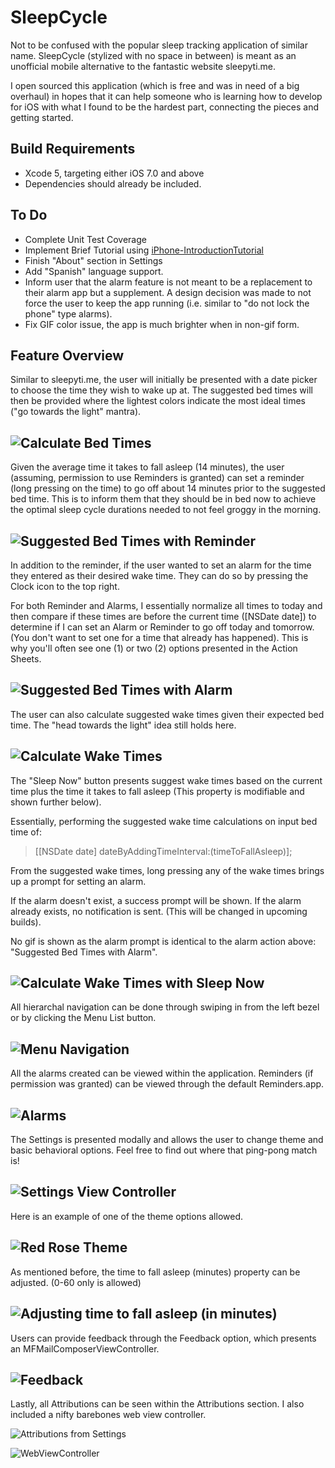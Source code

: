 SleepCycle
==========

Not to be confused with the popular sleep tracking application of similar name. 
SleepCycle (stylized with no space in between) is meant as an unofficial mobile alternative to the fantastic website sleepyti.me.

I open sourced this application (which is free and was in need of a big overhaul) in hopes that it can help someone who is learning how to develop for iOS with what I found to be the hardest part, connecting the pieces and getting started. 

## Build Requirements
* Xcode 5, targeting either iOS 7.0 and above
* Dependencies should already be included.


## To Do
* Complete Unit Test Coverage
* Implement Brief Tutorial using [iPhone-IntroductionTutorial](https://github.com/MatthewYork/iPhone-IntroductionTutorial)
* Finish "About" section in Settings
* Add "Spanish" language support.
* Inform user that the alarm feature is not meant to be a replacement to their alarm app but a supplement. A design decision was made to not force the user to keep the app running (i.e. similar to "do not lock the phone" type alarms).
* Fix GIF color issue, the app is much brighter when in non-gif form.


## Feature Overview

Similar to sleepyti.me, the user will initially be presented with a date picker to choose the time they wish to wake up at. 
The suggested bed times will then be provided where the lightest colors indicate the most ideal times ("go towards the light" mantra).

![Calculate Bed Times](README%20Images/calculatebedtime.gif)
----------------------------------------------

Given the average time it takes to fall asleep (14 minutes), the user (assuming, permission to use Reminders is granted) can set a reminder (long pressing on the time) to go off about 14 minutes prior to the suggested bed time. This is to inform them that they should be in bed now to achieve the optimal sleep cycle durations needed to not feel groggy in the morning.

![Suggested Bed Times with Reminder](README%20Images/calculatebedtimereminder.gif)
----------------------------------------------

In addition to the reminder, if the user wanted to set an alarm for the time they entered as their desired wake time. They can do so by pressing the Clock icon to the top right.

For both Reminder and Alarms, I essentially normalize all times to today and then compare if these times are before the current time ([NSDate date]) to determine if I can set an Alarm or Reminder to go off today and tomorrow. (You don't want to set one for a time that already has happened). This is why you'll often see one (1) or two (2) options presented in the Action Sheets.

![Suggested Bed Times with Alarm](README%20Images/calculatebedtimesetalarm.gif)
----------------------------------------------

The user can also calculate suggested wake times given their expected bed time. The "head towards the light" idea still holds here.

![Calculate Wake Times](README%20Images/calculatewaketimeconfirmtime.gif)
----------------------------------------------

The "Sleep Now" button presents suggest wake times based on the current time plus the time it takes to fall asleep (This property is modifiable and shown further below).

Essentially, performing the suggested wake time calculations on input bed time of: 

> [[NSDate date] dateByAddingTimeInterval:(timeToFallAsleep)];

From the suggested wake times, long pressing any of the wake times brings up a prompt for setting an alarm. 

If the alarm doesn't exist, a success prompt will be shown.
If the alarm already exists, no notification is sent. (This will be changed in upcoming builds).

No gif is shown as the alarm prompt is identical to the alarm action above: "Suggested Bed Times with Alarm".

![Calculate Wake Times with Sleep Now](README%20Images/calculatewaketimesleepnow.gif)
--------------------------------------------------------------------------------------------------

All hierarchal navigation can be done through swiping in from the left bezel or by clicking the Menu List button.

![Menu Navigation](README%20Images/settingsopen.gif)
----------------------------------------------------

All the alarms created can be viewed within the application. Reminders (if permission was granted) can be viewed through the default Reminders.app.

![Alarms](README%20Images/alarms.gif)
----------------------------------------------------

The Settings is presented modally and allows the user to change theme and basic behavioral options. Feel free to find out where that ping-pong match is!

![Settings View Controller](README%20Images/settingspopup.gif)
----------------------------------------------------

Here is an example of one of the theme options allowed.

![Red Rose Theme](README%20Images/redrosetheme.gif)
----------------------------------------------------

As mentioned before, the time to fall asleep (minutes) property can be adjusted. (0-60 only is allowed)

![Adjusting time to fall asleep (in minutes)](README%20Images/adjustminutestofallasleep.gif)
----------------------------------------------------

Users can provide feedback through the Feedback option, which presents an MFMailComposerViewController.

![Feedback](README%20Images/feedback.gif)
----------------------------------------------------

Lastly, all Attributions can be seen within the Attributions section. I also included a nifty barebones web view controller.

![Attributions from Settings](README%20Images/attributions.gif)

![WebViewController](README%20Images/webviewcontroller.gif)
